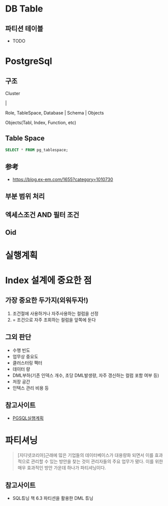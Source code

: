 # DB Table

## 파티션 테이블

- TODO


# PostgreSql

## 구조

Cluster

  |

Role, TableSpace, Database
                    |
                  Schema
                    | 
                  Objects

Objects(Tabl, Index, Function, etc)

## Table Space

```SQL
SELECT * FROM pg_tablespace;
```

## 参考

- https://blog.ex-em.com/1655?category=1010730

## 부분 범위 처리


## 엑세스조건 AND 필터 조건


## Oid

# 실행계획

# Index 설계에 중요한 점

## 가장 중요한 두가지(외워두자!)

1. 조건절에 사용하거나 자주사용하는 컬럼을 선정
2. = 조건으로 자주 조회하는 컬럼을 앞쪽에 둔다

## 그외 판단

- 수행 빈도
- 업무상 중요도
- 클러스터링 팩터
- 데이터 량
- DML부하(기존 인덱스 개수, 초당 DML발생량, 자주 갱신하는 컬럼 포함 여부 등)
- 저장 공간
- 인텍스 관리 비용 등

## 참고사이트

- [PGSQL실행계획](https://seungtaek-overflow.tistory.com/5#:~:text=PostgreSQL%EA%B3%BC%20MySQL%20%EB%AA%A8%EB%91%90%20EXPLAIN,%EB%AC%B8%EC%84%9C%EC%97%90%EC%84%9C%20%ED%99%95%EC%9D%B8%ED%95%A0%20%EC%88%98%20%EC%9E%88%EB%8B%A4.)

# 파티셔닝

> [지디넷코리아]근래에 많은 기업들의 데이터베이스가 대용량화 되면서 이를 효과적으로 관리할 수 있는 방안을 찾는 것이 관리자들의 주요 업무가 됐다. 
> 이를 위한 매우 효과적인 방안 가운데 하나가 파티셔닝이다.


## 참고사이트

- SQL튜닝 책 6.3 파티션을 활용한 DML 튜닝

